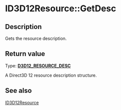 # ID3D12Resource::GetDesc

## Description

Gets the resource description.

## Return value

Type: **[D3D12_RESOURCE_DESC](https://learn.microsoft.com/windows/desktop/api/d3d12/ns-d3d12-d3d12_resource_desc)**

A Direct3D 12 resource description structure.

## See also

[ID3D12Resource](https://learn.microsoft.com/windows/desktop/api/d3d12/nn-d3d12-id3d12resource)